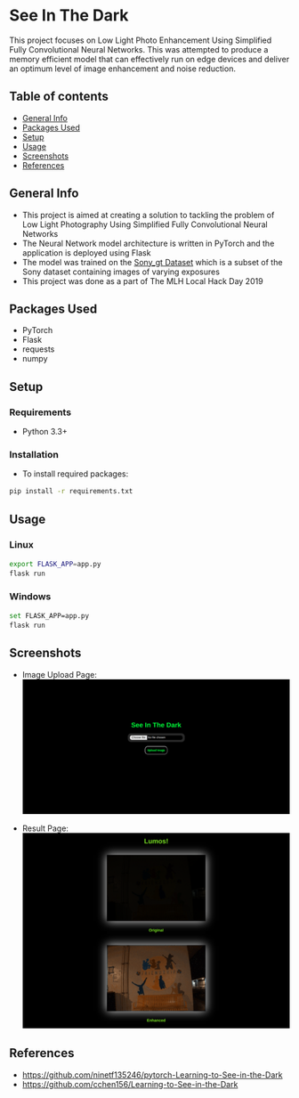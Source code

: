 # See In The Dark
This project focuses on Low Light Photo Enhancement Using Simplified Fully Convolutional Neural Networks. This was attempted to produce a memory efficient model that can effectively run on edge devices and deliver an optimum level of image enhancement and noise reduction. 

## Table of contents
* [General Info](#general-info)
* [Packages Used](#packages-used)
* [Setup](#setup)
* [Usage](#usage)
* [Screenshots](#screenshots)
* [References](#references)

## General Info
- This project is aimed at creating a solution to tackling the problem of Low Light Photography Using Simplified Fully Convolutional Neural Networks
- The Neural Network model architecture is written in PyTorch and the application is deployed using Flask
- The model was trained on the [Sony_gt Dataset](https://drive.google.com/drive/folders/1vlUte4X_qKUtm-D61eXuoJGSl2crsOCc?usp=sharing) which is a subset of the Sony dataset containing images of varying exposures
- This project was done as a part of The MLH Local Hack Day 2019

## Packages Used
- PyTorch
- Flask
- requests
- numpy

## Setup

### Requirements
- Python 3.3+

### Installation
- To install required packages:<br>
```bash
pip install -r requirements.txt
```

## Usage

### Linux
```bash
export FLASK_APP=app.py
flask run
```

### Windows
```bash
set FLASK_APP=app.py
flask run
```

## Screenshots

- Image Upload Page:
![](./assets/home.png)

- Result Page:
![](./assets/results.png)

## References
- <https://github.com/ninetf135246/pytorch-Learning-to-See-in-the-Dark>
- <https://github.com/cchen156/Learning-to-See-in-the-Dark>



